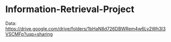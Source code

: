 # Information-Retrieval-Project


Data: https://drive.google.com/drive/folders/1bHaN8d726DBWRem4w6Ly2Wh3I3VSCMFp?usp=sharing
